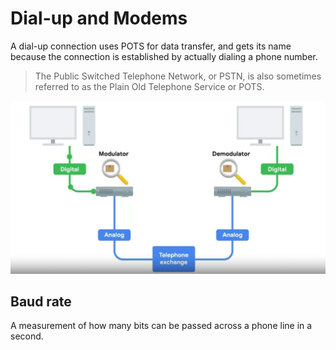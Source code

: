 # Dial-up and Modems

A dial-up connection uses POTS for data transfer, and gets its name because the connection is established by actually dialing a phone number.

> The Public Switched Telephone Network, or PSTN, is also sometimes referred to as the Plain Old Telephone Service or POTS.

![image](images/modems.png)

## **Baud rate**

A measurement of how many bits can be passed across a phone line in a second.